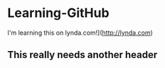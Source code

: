 # Learning-GitHub

I'm learning this on lynda.com!](http://lynda.com)

## This really needs another header
